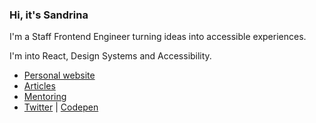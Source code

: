 ### Hi, it's Sandrina

I'm a Staff Frontend Engineer turning ideas into accessible experiences.

I'm into React, Design Systems and Accessibility.

- [Personal website](https://www.sandrina-p.net/)
- [Articles](https://www.sandrina-p.net/writing/)
- [Mentoring](https://mentorcruise.com/mentor/SandrinaPereira/)
- [Twitter](https://twitter.com/a_sandrina_p) | [Codepen](https://codepen.io/sandrina-p)
